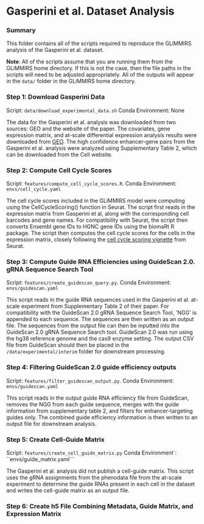 # Gasperini et al. Dataset Analysis

### Summary
This folder contains all of the scripts required to reproduce the GLiMMIRS analysis of the Gasperini et al. dataset.

**Note**: All of the scripts assume that you are running them from the GLiMMIRS home directory. If this is not the case, then the file paths in the scripts will need to be adjusted appropriately. All of the outputs will appear in the ```data/``` folder in the GLiMMIRS home directory. 

### Step 1: Download Gasperini Data
Script: ```data/download_experimental_data.sh```
Conda Environment: None

The data for the Gasperini et al. analysis was downloaded from two sources: GEO and the website of the paper. The covariates, gene expression matrix, and at-scale differential expression analysis results were downloaded from [GEO](https://www.ncbi.nlm.nih.gov/geo/query/acc.cgi?acc=GSE120861). The high confidence enhancer-gene pairs from the Gasperini et al. analysis were analyzed using Supplementary Table 2, which can be downloaded from the Cell website. 

### Step 2: Compute Cell Cycle Scores
Script: ```features/compute_cell_cycle_scores.R```. 
Conda Environment: ```envs/cell_cycle.yaml```

The cell cycle scores included in the GLiMMIRS model were computing using the CellCycleScoring() function in Seurat. The script first reads in the expression matrix from Gasperini et al, along with the corresponding cell barcodes and gene names. For compatibility with Seurat, the script then converts Ensembl gene IDs to HGNC gene IDs using the biomaRt R package. The script then computes the cell cycle scores for the cells in the expression matrix, closely following the [cell cycle scoring vignette](https://satijalab.org/seurat/articles/cell_cycle_vignette.html) from Seurat.

### Step 3: Compute Guide RNA Efficiencies using GuideScan 2.0. gRNA Sequence Search Tool
Script: ```features/create_guidescan_query.py```. 
Conda Environment: ```envs/guidescan.yaml```

This script reads in the guide RNA sequences used in the Gasperini et al. at-scale experiment from Supplementary Table 2 of their paper. For compatibility with the GuideScan 2.0 gRNA Sequence Search Tool, 'NGG' is appended to each sequence. The sequences are then written as an output file. The sequences from the output file can then be inputted into the GuideScan 2.0 gRNA Sequence Search tool. GuideScan 2.0 was run using the hg38 reference genome and the cas9 enzyme setting. The output CSV file from GuideScan should then be placed in the ```/data/experimental/interim``` folder for downstream processing.

### Step 4: Filtering GuideScan 2.0 guide efficiency outputs
Script: ```features/filter_guidescan_output.py```. 
Conda Environment: ```envs/guidescan.yaml```

This script reads in the output guide RNA efficiency file from GuideScan, removes the NGG from each guide sequence, merges with the guide information from supplementary table 2, and filters for enhancer-targeting guides only. The combined guide efficiency information is then written to an output file for downstream analysis.

### Step 5: Create Cell-Guide Matrix
Script: ```features/create_cell_guide_matrix.py``` 
Conda Environment`: ``envs/guide_matrix.yaml```

The Gasperini et al. analysis did not publish a cell-guide matrix. This script uses the gRNA assignments from the phenodata file from the at-scale experiment to determine the guide RNAs present in each cell in the dataset and writes the cell-guide matrix as an output file.

### Step 6: Create h5 File Combining Metadata, Guide Matrix, and Expression Matrix

